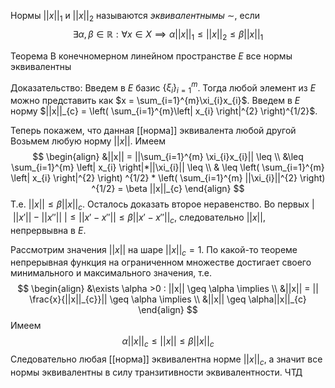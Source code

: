 
Нормы $||x||_{1}$ и $||x||_{2}$ называются *эквивалентнымы* $\sim$, если 
$$
\exists \alpha, \beta \in \mathbb{R} : \forall x \in X \implies \alpha||x||_{1} \leq ||x||_{2} \leq \beta||x||_{1}
$$

Теорема
В конечномерном линейном пространстве $E$ все нормы эквивалентны

Доказательство:
Введем в $E$ базис $\left\{ \xi_{i} \right\}_{i=1}^{m}$.
Тогда любой элемент из $E$ можно представить как $x = \sum_{i=1}^{m}\xi_{i}x_{i}$.
Введем в $E$ норму $||x||_{c} = \left( \sum_{i=1}^{m}\left| x_{i} \right|^{2} \right)^{1/2}$.

Теперь покажем, что данная [[норма]] эквивалента любой другой
Возьмем любую норму $||x||$. Имеем
$$
\begin{align}
&||x|| = ||\sum_{i=1}^{m} \xi_{i}x_{i}|| \leq \\
&\leq \sum_{i=1}^{m} \left| x_{i} \right|*||\xi_{i}|| \leq \\
& \leq \left( \sum_{i=1}^{m} \left| x_{i} \right|^{2}  \right) ^{1/2} * \left( \sum_{i=1}^{m} ||\xi_{i}||^{2} \right) ^{1/2} = \beta ||x||_{c}
\end{align}
$$
Т.е. $||x|| \leq \beta||x||_{c}$. Осталось доказать второе неравенство.
Во первых $\left|\ ||x'|| - ||x''|| \ \right| \leq||x' -x''|| \leq\beta||x'-x''||_{c}$, следовательно $||x||$, непрервывна в $E$.

Рассмотрим значения $||x||$ на шаре $||x||_{c} = 1$. По какой-то теореме непрерывная функция на ограниченном множестве достигает своего минимального и максимального значения, т.е.
$$
\begin{align}
&\exists \alpha >0 : ||x|| \geq \alpha \implies \\
&||x|| = || \frac{x}{||x||_{c}}|| \geq \alpha \implies \\
&||x|| \geq \alpha||x||_{c} 
\end{align}
$$
Имеем
$$
\alpha||x||_{c} \leq ||x|| \leq \beta||x||_{c}
$$
Следовательно любая [[норма]] эквивалентна норме $||x||_{c}$, а значит все нормы эквивалентны в силу транзитивности эквивалентности. ЧТД
